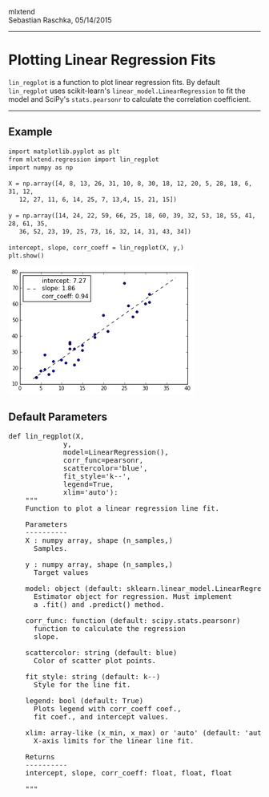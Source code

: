 mlxtend  
Sebastian Raschka, 05/14/2015




<hr>

# Plotting Linear Regression Fits

`lin_regplot` is a function to plot linear regression fits. 
By default `lin_regplot` uses scikit-learn's `linear_model.LinearRegression` to fit the model and SciPy's `stats.pearsonr` to calculate the correlation coefficient. 

<hr>


## Example

	import matplotlib.pyplot as plt
	from mlxtend.regression import lin_regplot
	import numpy as np

	X = np.array([4, 8, 13, 26, 31, 10, 8, 30, 18, 12, 20, 5, 28, 18, 6, 31, 12,
       12, 27, 11, 6, 14, 25, 7, 13,4, 15, 21, 15])

	y = np.array([14, 24, 22, 59, 66, 25, 18, 60, 39, 32, 53, 18, 55, 41, 28, 61, 35,
       36, 52, 23, 19, 25, 73, 16, 32, 14, 31, 43, 34])

	intercept, slope, corr_coeff = lin_regplot(X, y,)
	plt.show()

![](./img/regression_linregplot_1.png)
	
	
## Default Parameters
<pre>def lin_regplot(X, 
             y, 
             model=LinearRegression(), 
             corr_func=pearsonr,
             scattercolor='blue', 
             fit_style='k--', 
             legend=True,
             xlim='auto'):
    """
    Function to plot a linear regression line fit.
    
    Parameters
    ----------
    X : numpy array, shape (n_samples,)
      Samples.
                
    y : numpy array, shape (n_samples,)
      Target values
    
    model: object (default: sklearn.linear_model.LinearRegression)
      Estimator object for regression. Must implement
      a .fit() and .predict() method.
    
    corr_func: function (default: scipy.stats.pearsonr)
      function to calculate the regression
      slope.
        
    scattercolor: string (default: blue)
      Color of scatter plot points.
    
    fit_style: string (default: k--) 
      Style for the line fit.
            
    legend: bool (default: True)
      Plots legend with corr_coeff coef., 
      fit coef., and intercept values.
      
    xlim: array-like (x_min, x_max) or 'auto' (default: 'auto')
      X-axis limits for the linear line fit.
      
    Returns
    ----------
    intercept, slope, corr_coeff: float, float, float
            
    """</pre>